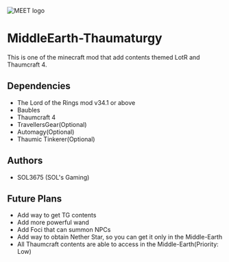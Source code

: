 ![MEET logo](https://raw.githubusercontent.com/SOL3675/MiddleEarth-Thaumaturgy/master/src/main/resources/assets/middleearththaumaturgy/logo.png)
# MiddleEarth-Thaumaturgy
This is one of the minecraft mod that add contents themed LotR and Thaumcraft 4.

## Dependencies
- The Lord of the Rings mod v34.1 or above
- Baubles
- Thaumcraft 4
- TravellersGear(Optional)
- Automagy(Optional)
- Thaumic Tinkerer(Optional)

## Authors
- SOL3675 (SOL's Gaming)

## Future Plans
- Add way to get TG contents
- Add more powerful wand
- Add Foci that can summon NPCs
- Add way to obtain Nether Star, so you can get it only in the Middle-Earth
- All Thaumcraft contents are able to access in the Middle-Earth(Priority: Low)
